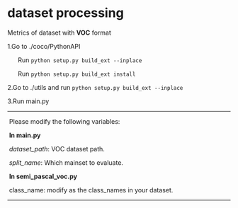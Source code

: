 # dataset processing
Metrics of dataset with **VOC** format

1.Go to  ./coco/PythonAPI

&nbsp;&nbsp;&nbsp;&nbsp;&nbsp;&nbsp;Run `python setup.py build_ext --inplace`

&nbsp;&nbsp;&nbsp;&nbsp;&nbsp;&nbsp;Run `python setup.py build_ext install`

2.Go to ./utils and run `python setup.py build_ext --inplace`

3.Run main.py

-----------------------------------------------------------------------------------------

​	Please modify the following variables:

​	**In  main.py**

​	*dataset_path*: VOC dataset path.

​	*split_name*: Which mainset to evaluate.

​	**In  semi_pascal_voc.py**

​	class_name: modify as the class_names in your dataset.

----------------------------------------------------------------------------------------

​	
